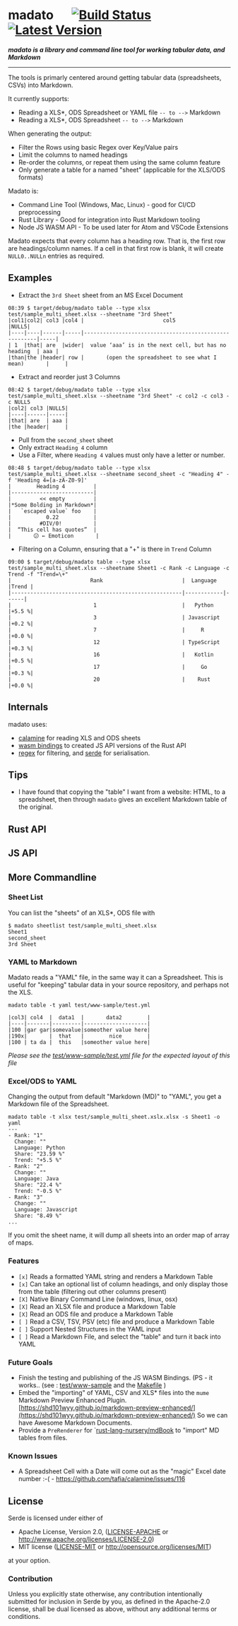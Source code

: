 
# madato &emsp; [![Build Status]][travis] [![Latest Version]][crates.io]

[Build Status]: https://travis-ci.org/inosion/madato.svg?branch=master
[travis]: https://travis-ci.org/inosion/madato
[Latest Version]: https://img.shields.io/crates/v/madato.svg
[crates.io]: https://crates.io/crates/madato

***madato is a library and command line tool for working tabular data, and Markdown***

--------------------------------------------------------------------------------

The tools is primarly centered around getting tabular data (spreadsheets, CSVs)
into Markdown. 

It currently supports:
- Reading a XLS*, ODS Spreadsheet or YAML file `-- to -->` Markdown
- Reading a XLS*, ODS Spreadsheet `-- to -->` Markdown

When generating the output:
- Filter the Rows using basic Regex over Key/Value pairs
- Limit the columns to named headings
- Re-order the columns, or repeat them using the same column feature
- Only generate a table for a named "sheet" (applicable for the XLS/ODS formats)

Madato is: 
- Command Line Tool (Windows, Mac, Linux) - good for CI/CD preprocessing
- Rust Library - Good for integration into Rust Markdown tooling
- Node JS WASM API - To be used later for Atom and VSCode Extensions

Madato expects that every column has a heading row. That is, the first row are headings/column names. If a cell in that first row is blank, it will create `NULL0..NULLn` entries as required.

## Examples

* Extract the `3rd Sheet` sheet from an MS Excel Document
```
08:39 $ target/debug/madato table --type xlsx test/sample_multi_sheet.xlsx --sheetname "3rd Sheet"
|col1|col2| col3 |col4 |                         col5                          |NULL5|
|----|----|------|-----|-------------------------------------------------------|-----|
| 1  |that| are  |wider|  value ‘aaa’ is in the next cell, but has no heading  | aaa |
|than|the |header| row |       (open the spreadsheet to see what I mean)       |     |
```

* Extract and reorder just 3 Columns
```
08:42 $ target/debug/madato table --type xlsx test/sample_multi_sheet.xlsx --sheetname "3rd Sheet" -c col2 -c col3 -c NULL5
|col2| col3 |NULL5|
|----|------|-----|
|that| are  | aaa |
|the |header|     |
```
* Pull from the `second_sheet` sheet
* Only extract `Heading 4` column
* Use a Filter, where `Heading 4` values must only have a letter or number.

```
08:48 $ target/debug/madato table --type xlsx test/sample_multi_sheet.xlsx --sheetname second_sheet -c "Heading 4" -f 'Heading 4=[a-zA-Z0-9]'
|        Heading 4         |
|--------------------------|
|         << empty         |
|*Some Bolding in Markdown*|
|   `escaped value` foo    |
|           0.22           |
|         #DIV/0!          |
|  “This cell has quotes”  |
|       😕 ← Emoticon       |
```

* Filtering on a Column, ensuring that a "+" is there in `Trend` Column

```
09:00 $ target/debug/madato table --type xlsx test/sample_multi_sheet.xlsx --sheetname Sheet1 -c Rank -c Language -c Trend -f "Trend=\+"
|                         Rank                         |  Language  |Trend |
|------------------------------------------------------|------------|------|
|                          1                           |   Python   |+5.5 %|
|                          3                           | Javascript |+0.2 %|
|                          7                           |     R      |+0.0 %|
|                          12                          | TypeScript |+0.3 %|
|                          16                          |   Kotlin   |+0.5 %|
|                          17                          |     Go     |+0.3 %|
|                          20                          |    Rust    |+0.0 %|
```

## Internals
madato uses:
- [calamine](https://github.com/tafia/calamine) for reading XLS and ODS sheets
- [wasm bindings](https://github.com/rustwasm/wasm-bindgen) to created JS API versions of the Rust API
- [regex]() for filtering, and [serde]() for serialisation.

## Tips

* I have found that copying the "table" I want from a website: HTML, to a spreadsheet, then through `madato` gives an excellent Markdown table of the original.

## Rust API

## JS API

## More Commandline

### Sheet List

You can list the "sheets" of an XLS*, ODS file with 

```
$ madato sheetlist test/sample_multi_sheet.xlsx 
Sheet1
second_sheet
3rd Sheet
```

### YAML to Markdown 

Madato reads a "YAML" file, in the same way it can a Spreadsheet.
This is useful for "keeping" tabular data in your source repository, and perhaps not
the XLS.

`madato table -t yaml test/www-sample/test.yml`

```
|col3| col4  |  data1  |       data2        |
|----|-------|---------|--------------------|
|100 |gar gar|somevalue|someother value here|
|190x|       |  that   |        nice        |
|100 | ta da |  this   |someother value here|
```

*Please see the [test/www-sample/test.yml](test/www-sample/test.yml) file for the expected layout of this file*

### Excel/ODS to YAML

Changing the output from default "Markdown (MD)" to "YAML", you get a Markdown file of the Spreadsheet.

```
madato table -t xlsx test/sample_multi_sheet.xslx.xlsx -s Sheet1 -o yaml
---
- Rank: "1"
  Change: ""
  Language: Python
  Share: "23.59 %"
  Trend: "+5.5 %"
- Rank: "2"
  Change: ""
  Language: Java
  Share: "22.4 %"
  Trend: "-0.5 %"
- Rank: "3"
  Change: ""
  Language: Javascript
  Share: "8.49 %"
...
```

If you omit the sheet name, it will dump all sheets into an order map of array of maps.


### Features

* `[x]` Reads a formatted YAML string and renders a Markdown Table
* `[x]` Can take an optional list of column headings, and only display those from the table (filtering out other columns present)
* `[X]` Native Binary Command Line (windows, linux, osx)
* `[X]` Read an XLSX file and produce a Markdown Table
* `[X]` Read an ODS file and produce a Markdown Table
* `[ ]` Read a CSV, TSV, PSV (etc) file and produce a Markdown Table
* `[ ]` Support Nested Structures in the YAML input
* `[ ]` Read a Markdown File, and select the "table" and turn it back into YAML

### Future Goals
* Finish the testing and publishing of the JS WASM Bindings. (PS - it works.. 
  (see : [test/www-sample](test/www-sample) and the [Makefile](Makefile) )
* Embed the "importing" of YAML, CSV and XLS* files into the `mume` Markdown Preview Enhanced Plugin. [https://shd101wyy.github.io/markdown-preview-enhanced/](https://shd101wyy.github.io/markdown-preview-enhanced/) So we can have Awesome Markdown Documents.
* Provide a `PreRenderer` for `[rust-lang-nursery/mdBook](https://github.com/rust-lang-nursery/mdBook) to "import" MD tables from files.

### Known Issues
* A Spreadsheet Cell with a Date will come out as the "magic" Excel date number :-( - https://github.com/tafia/calamine/issues/116

## License

Serde is licensed under either of

 * Apache License, Version 2.0, ([LICENSE-APACHE](LICENSE-APACHE) or
   http://www.apache.org/licenses/LICENSE-2.0)
 * MIT license ([LICENSE-MIT](LICENSE-MIT) or
   http://opensource.org/licenses/MIT)

at your option.

### Contribution

Unless you explicitly state otherwise, any contribution intentionally submitted
for inclusion in Serde by you, as defined in the Apache-2.0 license, shall be
dual licensed as above, without any additional terms or conditions.
